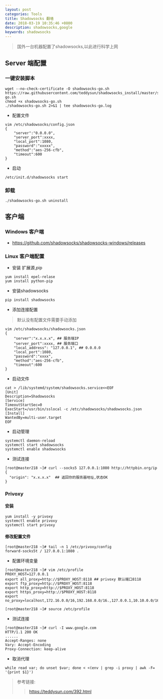 ```yaml
---
layout: post
categories: Tools
title: Shadowsocks 翻墙
date: 2018-03-19 10:35:46 +0800
description: shadowsocks,google
keywords: shadowsocks
---
```



> 国外一台机器配置了shadowsocks,以此进行科学上网


## Server 端配置
### 一键安装脚本

```
wget --no-check-certificate -O shadowsocks-go.sh https://raw.githubusercontent.com/teddysun/shadowsocks_install/master/shadowsocks-go.sh
chmod +x shadowsocks-go.sh
./shadowsocks-go.sh 2>&1 | tee shadowsocks-go.log
```

- 配置文件
```
vim /etc/shadowsocks/config.json
{
    "server":"0.0.0.0",
    "server_port":xxxx,
    "local_port":1080,
    "password":"xxxxx",
    "method":"aes-256-cfb",
    "timeout":600
}
```

- 启动

```
/etc/init.d/shadowsocks start
```
### 卸载

```
./shadowsocks-go.sh uninstall

```

## 客户端
### Windows 客户端
- https://github.com/shadowsocks/shadowsocks-windows/releases

### Linux 客户端配置
- 安装 扩展源,pip
```
yum install epel-relase
yum install python-pip
```

- 安装shadowsocks

```
pip install shadowsocks
```

- 添加连接配置

> 默认没有配置文件需要手动添加

```
vim /etc/shadowsocks/shadowsocks.json
{
    "server":"x.x.x.x", ## 服务端IP
    "server_port":xxxx, ## 服务端口
    "local_address": "127.0.0.1", ## 0.0.0.0
    "local_port":1080,
    "password":"xxxx",
    "method":"aes-256-cfb",
    "timeout":600
}
```

- 启动文件
```
cat > /lib/systemd/system/shadowsocks.service<<EOF
[Unit]
Description=Shadowsocks
[Service]
TimeoutStartSec=0
ExecStart=/usr/bin/sslocal -c /etc/shadowsocks/shadowsocks.json
[Install]
WantedBy=multi-user.target
EOF
```

- 启动管理
```
systemctl daemon-reload
systemctl start shadowsocks
systemctl enable shadowsocks
```

- 测试连接

```
[root@master218 ~]# curl --socks5 127.0.0.1:1080 http://httpbin.org/ip
{
  "origin": "x.x.x.x"  ## 返回你的服务器地址,状态OK
}
```

### Privoxy
#### 安装
```
yum install -y privoxy
systemctl enable privoxy
systemctl start privoxy
```

#### 修改配置文件
```
[root@master218 ~]# tail -n 1 /etc/privoxy/config
forward-socks5t / 127.0.0.1:1080 .
```

- 配置环境变量

```
[root@master218 ~]# vim /etc/profile
PROXY_HOST=127.0.0.1
export all_proxy=http://$PROXY_HOST:8118 ## privoxy 默认端口8118
export ftp_proxy=http://$PROXY_HOST:8118
export http_proxy=http://$PROXY_HOST:8118
export https_proxy=http://$PROXY_HOST:8118
export no_proxy=localhost,172.16.0.0/16,192.168.0.0/16.,127.0.0.1,10.10.0.0/16

[root@master218 ~]# source /etc/profile
```

- 测试连接

```
[root@master218 ~]# curl -I www.google.com
HTTP/1.1 200 OK
......
Accept-Ranges: none
Vary: Accept-Encoding
Proxy-Connection: keep-alive

```

- 取消代理

```
while read var; do unset $var; done < <(env | grep -i proxy | awk -F= '{print $1}')
```

>参考链接:
>>https://teddysun.com/392.html

